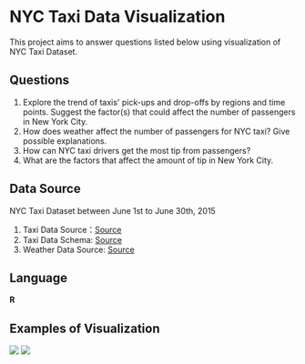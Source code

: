 # NYC Taxi Data Visualization 
This project aims to answer questions listed below using visualization of NYC Taxi Dataset. 

## Questions
1. Explore the trend of taxis' pick-ups and drop-offs by regions and time points. Suggest the factor(s) that could affect the number of passengers in New York City.
2. How does weather affect the number of passengers for NYC taxi? Give possible explanations.
3. How can NYC taxi drivers get the most tip from passengers?
4. What are the factors that affect the amount of tip in New York City. 

## Data Source 
NYC Taxi Dataset between June 1st to June 30th, 2015
1. Taxi Data Source：[Source](https://www1.nyc.gov/site/tlc/about/tlc-trip-record-data.page)
2. Taxi Data Schema: [Source](https://www1.nyc.gov/assets/tlc/downloads/pdf/data_dictionary_trip_records_yellow.pdf)
3. Weather Data Source: [Source](https://www.wunderground.com/history/airport/KNYC/2015/6/1/CustomHistory.html?dayend=30&monthend=6&yearend=2015&req_city=&req_state=&req_statename=&reqdb.zip=&reqdb.magic=&reqdb.wmo=&MR=1)

## Language 
**R**

## Examples of Visualization
![](https://i.imgur.com/2T8R0TL.png)
![](https://i.imgur.com/8zwaSd8.png)
